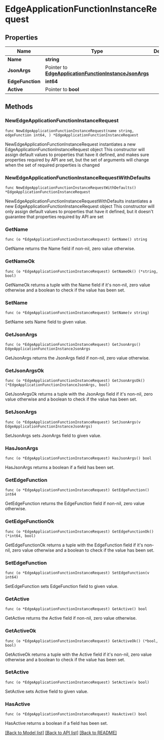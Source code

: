 # EdgeApplicationFunctionInstanceRequest

## Properties

Name | Type | Description | Notes
------------ | ------------- | ------------- | -------------
**Name** | **string** |  | 
**JsonArgs** | Pointer to [**EdgeApplicationFunctionInstanceJsonArgs**](EdgeApplicationFunctionInstanceJsonArgs.md) |  | [optional] 
**EdgeFunction** | **int64** |  | 
**Active** | Pointer to **bool** |  | [optional] 

## Methods

### NewEdgeApplicationFunctionInstanceRequest

`func NewEdgeApplicationFunctionInstanceRequest(name string, edgeFunction int64, ) *EdgeApplicationFunctionInstanceRequest`

NewEdgeApplicationFunctionInstanceRequest instantiates a new EdgeApplicationFunctionInstanceRequest object
This constructor will assign default values to properties that have it defined,
and makes sure properties required by API are set, but the set of arguments
will change when the set of required properties is changed

### NewEdgeApplicationFunctionInstanceRequestWithDefaults

`func NewEdgeApplicationFunctionInstanceRequestWithDefaults() *EdgeApplicationFunctionInstanceRequest`

NewEdgeApplicationFunctionInstanceRequestWithDefaults instantiates a new EdgeApplicationFunctionInstanceRequest object
This constructor will only assign default values to properties that have it defined,
but it doesn't guarantee that properties required by API are set

### GetName

`func (o *EdgeApplicationFunctionInstanceRequest) GetName() string`

GetName returns the Name field if non-nil, zero value otherwise.

### GetNameOk

`func (o *EdgeApplicationFunctionInstanceRequest) GetNameOk() (*string, bool)`

GetNameOk returns a tuple with the Name field if it's non-nil, zero value otherwise
and a boolean to check if the value has been set.

### SetName

`func (o *EdgeApplicationFunctionInstanceRequest) SetName(v string)`

SetName sets Name field to given value.


### GetJsonArgs

`func (o *EdgeApplicationFunctionInstanceRequest) GetJsonArgs() EdgeApplicationFunctionInstanceJsonArgs`

GetJsonArgs returns the JsonArgs field if non-nil, zero value otherwise.

### GetJsonArgsOk

`func (o *EdgeApplicationFunctionInstanceRequest) GetJsonArgsOk() (*EdgeApplicationFunctionInstanceJsonArgs, bool)`

GetJsonArgsOk returns a tuple with the JsonArgs field if it's non-nil, zero value otherwise
and a boolean to check if the value has been set.

### SetJsonArgs

`func (o *EdgeApplicationFunctionInstanceRequest) SetJsonArgs(v EdgeApplicationFunctionInstanceJsonArgs)`

SetJsonArgs sets JsonArgs field to given value.

### HasJsonArgs

`func (o *EdgeApplicationFunctionInstanceRequest) HasJsonArgs() bool`

HasJsonArgs returns a boolean if a field has been set.

### GetEdgeFunction

`func (o *EdgeApplicationFunctionInstanceRequest) GetEdgeFunction() int64`

GetEdgeFunction returns the EdgeFunction field if non-nil, zero value otherwise.

### GetEdgeFunctionOk

`func (o *EdgeApplicationFunctionInstanceRequest) GetEdgeFunctionOk() (*int64, bool)`

GetEdgeFunctionOk returns a tuple with the EdgeFunction field if it's non-nil, zero value otherwise
and a boolean to check if the value has been set.

### SetEdgeFunction

`func (o *EdgeApplicationFunctionInstanceRequest) SetEdgeFunction(v int64)`

SetEdgeFunction sets EdgeFunction field to given value.


### GetActive

`func (o *EdgeApplicationFunctionInstanceRequest) GetActive() bool`

GetActive returns the Active field if non-nil, zero value otherwise.

### GetActiveOk

`func (o *EdgeApplicationFunctionInstanceRequest) GetActiveOk() (*bool, bool)`

GetActiveOk returns a tuple with the Active field if it's non-nil, zero value otherwise
and a boolean to check if the value has been set.

### SetActive

`func (o *EdgeApplicationFunctionInstanceRequest) SetActive(v bool)`

SetActive sets Active field to given value.

### HasActive

`func (o *EdgeApplicationFunctionInstanceRequest) HasActive() bool`

HasActive returns a boolean if a field has been set.


[[Back to Model list]](../README.md#documentation-for-models) [[Back to API list]](../README.md#documentation-for-api-endpoints) [[Back to README]](../README.md)


